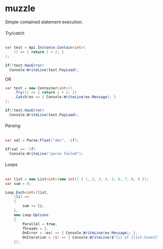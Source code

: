 # muzzle
Simple contained statement execution.

###### Try/catch
``` c# 
var test = Api.Instance.Contain<int>(
    () => { return 1 + 2; }
);

if(!test.HasError)
  Console.WriteLine(test.PayLoad);
```
OR
``` c# 
var test = new Container<int>()
    .Try(() => { return 1 + 2; })
    .Catch(ex => { Console.WriteLine(ex.Message); }
);

if(!test.HasError)
  Console.WriteLine(test.PayLoad);
```

###### Parsing
``` c# 
var val = Parse.Float("abc", -1f);

if(val == -1f)
  Console.WriteLine("parse failed");
```

###### Loops
``` c# 
var list = new List<int>(new int[] { 1, 2, 3, 4, 5, 6, 7, 8, 9 });
var sum = 0;

Loop.Each<int>(list, 
    (li) => 
    {
        sum += li;
    },
    new Loop.Options
    {
        Parallel = true,
        Threads = 3,
        OnError = (ex) => { Console.WriteLine(ex.Message); },
        OnIteration = (i) => { Console.WriteLine($"{i} of {list.Count}"); }
    });
```
